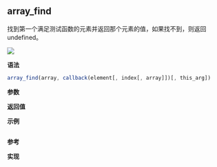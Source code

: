 ## array_find

找到第一个满足测试函数的元素并返回那个元素的值，如果找不到，则返回 undefined。

![](https://img.shields.io/badge/-Array-blue)

**语法**

```js
array_find(array, callback(element[, index[, array]])[, this_arg])
```

**参数**

**返回值**

**示例**

```js

```

**参考**

**实现**

<CodeSwitcher :languages="{ln:'Langnang',lo:'Lodash',un:'Underscore'}">
<template v-slot:ln>

</template>
<template v-slot:lo>

</template>
<template v-slot:un>

</template>
</CodeSwitcher>
